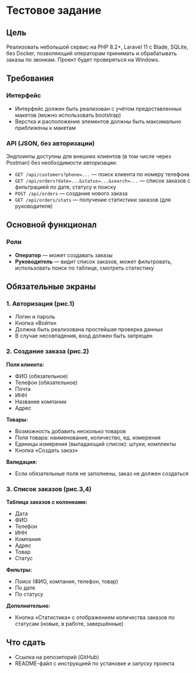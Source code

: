 # Тестовое задание

## Цель
Реализовать небольшой сервис на PHP 8.2+, Laravel 11 с Blade, SQLite, без Docker, позволяющий операторам принимать и обрабатывать заказы по звонкам. Проект будет проверяться на Windows.

## Требования

### Интерфейс
- Интерфейс должен быть реализован с учётом предоставленных макетов (можно использовать bootstrap)
- Верстка и расположение элементов должны быть максимально приближены к макетам

### API (JSON, без авторизации)
Эндпоинты доступны для внешних клиентов (в том числе через Postman) без необходимости авторизации:

- `GET /api/customers?phone=...` — поиск клиента по номеру телефона
- `GET /api/orders?date=...&status=...&search=...` — список заказов с фильтрацией по дате, статусу и поиску
- `POST /api/orders` — создание нового заказа
- `GET /api/orders/stats` — получение статистики заказов (для руководителя)

## Основной функционал

### Роли
- **Оператор** — может создавать заказы
- **Руководитель** — видит список заказов, может фильтровать, использовать поиск по таблице, смотреть статистику

## Обязательные экраны

### 1. Авторизация (рис.1)
- Логин и пароль
- Кнопка «Войти»
- Должна быть реализована простейшая проверка данных
- В случае несовпадения, вход должен быть запрещен

### 2. Создание заказа (рис.2)
**Поля клиента:**
- ФИО (обязательное)
- Телефон (обязательное)
- Почта
- ИНН
- Название компании
- Адрес

**Товары:**
- Возможность добавить несколько товаров
- Поля товара: наименование, количество, ед. измерения
- Единицы измерения (выпадающий список): штуки, комплекты
- Кнопка «Создать заказ»

**Валидация:**
- Если обязательные поля не заполнены, заказ не должен создаться

### 3. Список заказов (рис.3,4)
**Таблица заказов с колонками:**
- Дата
- ФИО
- Телефон
- ИНН
- Компания
- Адрес
- Товар
- Статус

**Фильтры:**
- Поиск (ФИО, компания, телефон, товар)
- По дате
- По статусу

**Дополнительно:**
- Кнопка «Статистика» с отображением количества заказов по статусам (новые, в работе, завершённые)

## Что сдать
- Ссылка на репозиторий (GitHub)
- README-файл с инструкцией по установке и запуску проекта

